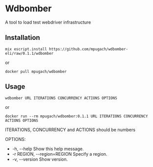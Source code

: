 # Wdbomber

A tool to load test webdriver infrastructure

## Installation

```mix escript.install https://github.com/mpugach/wdbomber-eli/raw/0.1.1/wdbomber```

or

```docker pull mpugach/wdbomber```

## Usage

```wdbomber URL ITERATIONS CONCURRENCY ACTIONS OPTIONS```

or

```docker run --rm mpugach/wdbomber:0.1.1 URL ITERATIONS CONCURRENCY ACTIONS OPTIONS```

ITERATIONS, CONCURRENCY and ACTIONS should be numbers

OPTIONS:

* -h, --help                 Show this help message.
* -r REGION, --region=REGION Specify a region.
* -v, --version              Show version.

